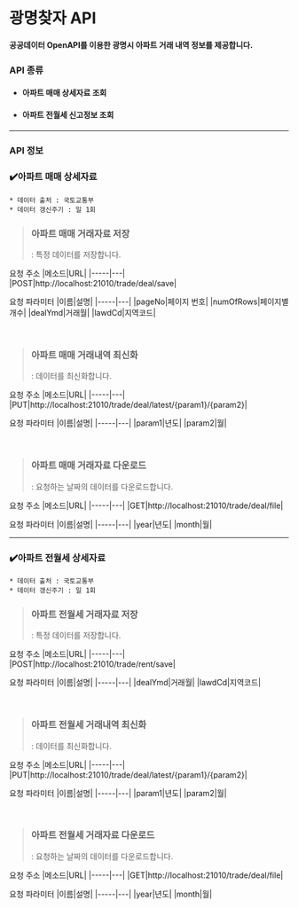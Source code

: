 # 광명찾자 API
#### 공공데이터 OpenAPI를 이용한 광명시 아파트 거래 내역 정보를 제공합니다.

### API 종류
* #### 아파트 매매 상세자료 조회
* #### 아파트 전월세 신고정보 조회

----

### API 정보
### ✔️아파트 매매 상세자료
``````
* 데이터 출처 : 국토교통부 
* 데이터 갱신주기 : 일 1회
``````

> ### 아파트 매매 거래자료 저장
> : 특정 데이터를 저장합니다.

요청 주소
|메소드|URL|
|-----|---|
|POST|http://localhost:21010/trade/deal/save|

요청 파라미터
|이름|설명|
|-----|---|
|pageNo|페이지 번호|
|numOfRows|페이지별 개수|
|dealYmd|거래월|
|lawdCd|지역코드|

<br>

> ### 아파트 매매 거래내역 최신화
> : 데이터를 최신화합니다.

요청 주소
|메소드|URL|
|-----|---|
|PUT|http://localhost:21010/trade/deal/latest/{param1}/{param2}|

요청 파라미터
|이름|설명|
|-----|---|
|param1|년도|
|param2|월|

<br>

> ### 아파트 매매 거래자료 다운로드  
> : 요청하는 날짜의 데이터를 다운로드합니다.

요청 주소
|메소드|URL|
|-----|---|
|GET|http://localhost:21010/trade/deal/file|

요청 파라미터
|이름|설명|
|-----|---|
|year|년도|
|month|월|

------

### ✔️아파트 전월세 상세자료
``````
* 데이터 출처 : 국토교통부 
* 데이터 갱신주기 : 일 1회
``````

> ### 아파트 전월세 거래자료 저장
> : 특정 데이터를 저장합니다.

요청 주소
|메소드|URL|
|-----|---|
|POST|http://localhost:21010/trade/rent/save|

요청 파라미터
|이름|설명|
|-----|---|
|dealYmd|거래월|
|lawdCd|지역코드|

<br>

> ### 아파트 전월세 거래내역 최신화
> : 데이터를 최신화합니다.

요청 주소
|메소드|URL|
|-----|---|
|PUT|http://localhost:21010/trade/deal/latest/{param1}/{param2}|

요청 파라미터
|이름|설명|
|-----|---|
|param1|년도|
|param2|월|

<br>

> ### 아파트 전월세 거래자료 다운로드
> : 요청하는 날짜의 데이터를 다운로드합니다.

요청 주소
|메소드|URL|
|-----|---|
|GET|http://localhost:21010/trade/deal/file|

요청 파라미터
|이름|설명|
|-----|---|
|year|년도|
|month|월|

